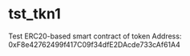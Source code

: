 # tst_tkn1
Test ERC20-based smart contract of token
Address: 0xF8e42762499f417C09f34dfE2DAcde733cAf61A4
